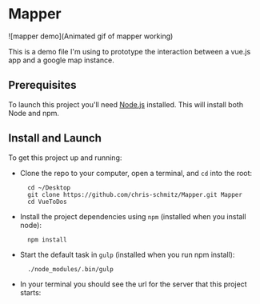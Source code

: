 # Mapper

![mapper demo](Animated gif of mapper working)

This is a demo file I'm using to prototype the interaction between a vue.js app and a google map instance.

## Prerequisites

To launch this project you'll need [Node.js](https://nodejs.org/en/download/) installed. This will install both Node and npm.

## Install and Launch

To get this project up and running:

- Clone the repo to your computer, open a terminal, and `cd` into the root:

	    cd ~/Desktop
	    git clone https://github.com/chris-schmitz/Mapper.git Mapper
	    cd VueToDos

- Install the project dependencies using `npm` (installed when you install node):

	    npm install

- Start the default task in `gulp` (installed when you run npm install):

    	./node_modules/.bin/gulp

- In your terminal you should see the url for the server that this project starts:
